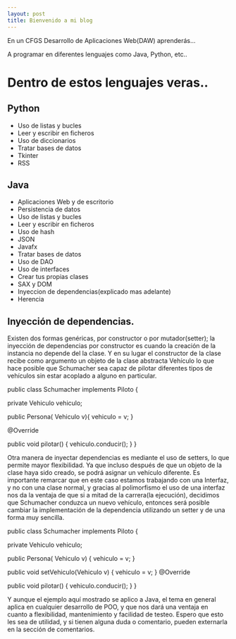 ```yaml
---
layout: post
title: Bienvenido a mi blog
---
```

En un CFGS Desarrollo de Aplicaciones Web(DAW) aprenderás...

A programar en diferentes lenguajes como Java, Python, etc..

# Dentro de estos lenguajes veras..
## Python
- Uso de listas y bucles
- Leer y escribir en ficheros
- Uso de diccionarios
- Tratar bases de datos
- Tkinter
- RSS

## Java
- Aplicaciones Web y de escritorio
- Persistencia de datos
- Uso de listas y bucles
- Leer y escribir en ficheros
- Uso de hash
- JSON
- Javafx
- Tratar bases de datos
- Uso de DAO
- Uso de interfaces
- Crear tus propias clases
- SAX y DOM
- Inyeccion de dependencias(explicado mas adelante)
- Herencia


## Inyección de dependencias.

Existen dos formas genéricas, por constructor o por mutador(setter); la inyección de dependencias por constructor es cuando la creación de la instancia no depende del la clase. Y en su lugar el constructor de la clase recibe como argumento un objeto de la clase abstracta Vehículo lo que hace posible que Schumacher sea capaz de pilotar diferentes tipos de vehículos sin estar acoplado a alguno en particular.

public class Schumacher implements&nbsp;Piloto {
 
   private Vehiculo vehiculo;
 
   public Persona( Vehiculo v){
      vehiculo = v;
   }
 
   @Override
 
   public void pilotar() {
      vehiculo.conducir();
   }
}

Otra manera de inyectar dependencias es mediante el uso de setters, lo que permite mayor flexibilidad. Ya que incluso después de que un objeto de la clase haya sido creado, se podrá asignar un vehículo diferente. Es importante remarcar que en este caso estamos trabajando con una Interfaz, y no con una clase normal, y gracias al polimorfismo el uso de una interfaz nos da la ventaja de que si a mitad de la carrera(la ejecución), decidimos que Schumacher conduzca un nuevo vehículo, entonces será posible cambiar la implementación de la dependencia utilizando un setter y de una forma muy sencilla.

public class Schumacher implements&nbsp;Piloto {
 
   private Vehiculo vehiculo;
 
   public Persona( Vehiculo v) {
      vehiculo = v;
   }
 
   public void setVehiculo(Vehiculo v) {
      vehiculo = v;
   }
   @Override
 
   public void pilotar() {
      vehiculo.conducir();
   }
}

Y aunque el ejemplo aquí mostrado se aplico a Java, el tema en general aplica en cualquier desarrollo de POO, y que nos dará una ventaja en cuanto a flexibilidad, mantenimiento y facilidad de testeo. Espero que esto les sea de utilidad, y si tienen alguna duda o comentario, pueden externarla en la sección de comentarios.


